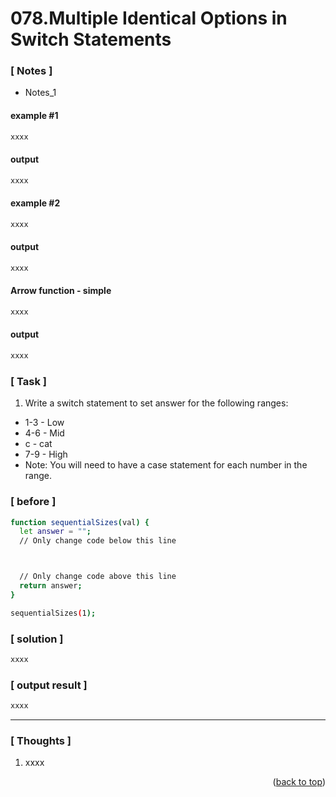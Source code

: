 <a name="topage"></a>

# 078.Multiple Identical Options in Switch Statements

### [ Notes ]
  * Notes_1

#### example #1

```sh
xxxx
```

#### output
```sh
xxxx
```

#### example #2

```sh
xxxx
```

#### output
```sh
xxxx
```

#### Arrow function - simple

```sh
xxxx
```

#### output
```sh
xxxx
```

### [ Task ]
  1. Write a switch statement to set answer for the following ranges:
  - 1-3 - Low
  - 4-6 - Mid
  - c - cat
  - 7-9 - High
  - Note: You will need to have a case statement for each number in the range.

### [ before ]

```sh
function sequentialSizes(val) {
  let answer = "";
  // Only change code below this line



  // Only change code above this line
  return answer;
}

sequentialSizes(1);
```

### [ solution ]

```sh
xxxx
```

### [ output result ]

```sh
xxxx
```

-----

### [ Thoughts ]

  1. xxxx
  

<p align="right">(<a href="#topage">back to top</a>)</p>
<br/>
<br/>
